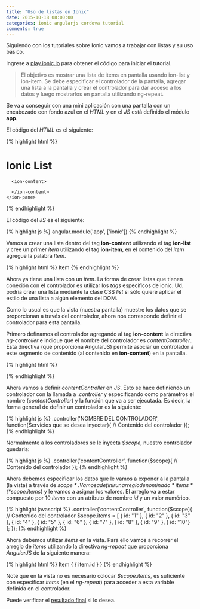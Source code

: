 ```yaml
---
title: "Uso de listas en Ionic"
date: 2015-10-18 08:00:00
categories: ionic angularjs cordova tutorial
comments: true
---
```

Siguiendo con los tutoriales sobre Ionic vamos a trabajar con listas y su uso básico.

Ingrese a [play.ionic.io][1] para obtener el código para iniciar el tutorial.

> El objetivo es mostrar una lista de items en pantalla usando ion-list y ion-item. Se debe especificar el controlador de la pantalla, agregar una lista a la pantalla y crear el controlador para dar acceso a los datos y luego mostrarlos en pantalla utilizando ng-repeat.

Se va a conseguir con una mini aplicación con una pantalla con un encabezado con fondo azul en el *HTML* y en el *JS* está definido el módulo __app__.

El código del *HTML* es el siguiente:

{% highlight html  %}
<!DOCTYPE html>
<html>
  <head>
    <meta charset="utf-8">
    <meta 
      name="viewport" 
      content="initial-scale=1, maximum-scale=1, user-scalable=no, 
        width=device-width">
    <link 
      href="https://code.ionicframework.com/1.0.0/css/ionic.min.css" 
      rel="stylesheet">
    <script 
      src="https://code.ionicframework.com/1.0.0/js/ionic.bundle.js">
    </script>
  </head>
  <body ng-app="app">
    <ion-pane>
      <ion-header-bar class="bar-positive">
        <div class="buttons">
          <h1 class="title">Ionic List</h1>
        </div>
      </ion-header-bar>
    
      <ion-content>
        
      </ion-content>
    </ion-pane>
  </body>
</html>
{% endhighlight %}

El código del *JS* es el siguiente:

{% highlight js  %}
angular.module('app', ['ionic'])
{% endhighlight %}

Vamos a crear una lista dentro del tag __ion-content__ utilizando el tag __ion-list__ y cree un primer *item* utilizando el tag __ion-item__, en el contenido del *item* agregue la palabra *Item*.

{% highlight html  %}
<ion-content>
  <ion-list>
    <ion-item>
      Item
    </ion-item>
  </ion-list>
</ion-content>
{% endhighlight %}

Ahora ya tiene una lista con un *item*. La forma de crear listas que tienen conexión con el controlador es utilizar los *tags* específicos de ionic. Ud. podría crear una lista mediante la clase CSS *list* si sólo quiere aplicar el estilo de una lista a algún elemento del DOM.

Como lo usual es que la vista (nuestra pantalla) muestre los datos que se proporcionan a través del controlador, ahora nos corresponde definir el controlador para esta pantalla.

Primero definamos el controlador agregando al tag __ion-content__ la directiva *ng-controller* e indique que el nombre del controlador es *contentController*. Esta directiva (que proporciona AngularJS) permite asociar un controlador a este segmento de contenido (al contenido en __ion-content__) en la pantalla.

{% highlight html  %}
<ion-content ng-controller="contentController">

</ion-content>
{% endhighlight %}

Ahora vamos a definir *contentController* en *JS*. Esto se hace definiendo un controlador con la llamada a *.controller* y especificando como parámetros el nombre (*contentController*) y la función que va a ser ejecutada. Es decir, la forma general de definir un controlador es la siguiente:

{% highlight js %}
.controller('NOMBRE DEL CONTROLADOR', function(Servicios que se desea inyectar){
  // Contenido del controlador
});
{% endhighlight %}

Normalmente a los controladores se le inyecta *$scope*, nuestro controlador quedaría:

{% highlight js  %}
.controller('contentController', function($scope){
  // Contenido del controlador
});
{% endhighlight %}

Ahora debemos especificar los datos que le vamos a exponer a la pantalla (la vista) a través de *$scope*. Vamos a definir un arreglo denominado *items* (*$scope.items*) y le vamos a asignar los valores. El arreglo va a estar compuesto por 10 *items* con un atributo de nombre *id* y un valor numérico.

{% highlight javascript  %}
.controller('contentController', function($scope){
  // Contenido del controlador
  $scope.items = [
    { id: "1" },
    { id: "2" },
    { id: "3" },
    { id: "4" },
    { id: "5" },
    { id: "6" },
    { id: "7" },
    { id: "8" },
    { id: "9" },
    { id: "10"}
  ];
});
{% endhighlight %}

Ahora debemos utilizar *items* en la vista. Para ello vamos a recorrer el arreglo de *items* utilizando la directiva *ng-repeat* que proporciona *AngularJS* de la siguiente manera:

{% highlight html  %}
<ion-item ng-repeat="item in items">
  Item { { item.id } }
</ion-item>
{% endhighlight %}

Note que en la vista no es necesario colocar *$scope.items*, es suficiente con especificar *items* (en el *ng-repeat*) para acceder a esta variable definida en el controlador.

Puede verificar el [resultado final][2] si lo desea.

[1]: http://play.ionic.io/app/8108d036152d "Primer paso - Base de inicio" 
[2]: http://play.ionic.io/app/ba2ef3020ef6 "Resultado del tutorial" 








